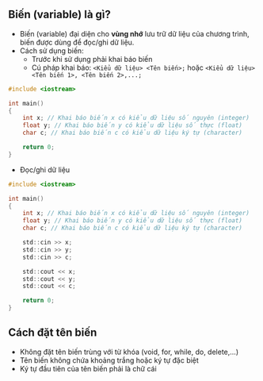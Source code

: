 ## Biến (variable) là gì?
- Biến (variable) đại diện cho **vùng nhớ** lưu trữ dữ liệu của chương trình, biến được dùng để đọc/ghi dữ liệu.
- Cách sử dụng biến:
    - Trước khi sử dụng phải khai báo biến
    - Cú pháp khai báo: `<Kiểu dữ liệu> <Tên biến>;` hoặc `<Kiểu dữ liệu> <Tên biến 1>, <Tên biến 2>,...;`

```c
#include <iostream>

int main()
{
    int x; // Khai báo biến x có kiểu dữ liệu số nguyên (integer)
    float y; // Khai báo biến y có kiểu dữ liệu số thực (float)
    char c; // Khai báo biến c có kiểu dữ liệu ký tự (character)

    return 0;
}
```

- Đọc/ghi dữ liệu
```c
#include <iostream>

int main()
{
    int x; // Khai báo biến x có kiểu dữ liệu số nguyên (integer)
    float y; // Khai báo biến y có kiểu dữ liệu số thực (float)
    char c; // Khai báo biến c có kiểu dữ liệu ký tự (character)

    std::cin >> x;
    std::cin >> y;
    std::cin >> c;

    std::cout << x;
    std::cout << y;
    std::cout << c;

    return 0;
}
```
## Cách đặt tên biến
- Không đặt tên biến trùng với từ khóa (void, for, while, do, delete,...)
- Tên biến không chứa khoảng trắng hoặc ký tự đặc biệt
- Ký tự đầu tiên của tên biến phải là chữ cái
